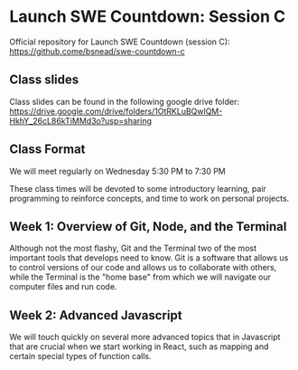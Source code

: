 # Launch SWE Countdown: Session C

Official repository for Launch SWE Countdown (session C): https://github.come/bsnead/swe-countdown-c

## Class slides

Class slides can be found in the following google drive folder: https://drive.google.com/drive/folders/1OtRKLuBQwlQM-HkhY_26cL86kTiMMd3o?usp=sharing

## Class Format

We will meet regularly on Wednesday 5:30 PM to 7:30 PM

These class times will be devoted to some introductory learning, pair programming to reinforce concepts, and time to work on personal projects.

## Week 1: Overview of Git, Node, and the Terminal

Although not the most flashy, Git and the Terminal two of the most important tools that develops need to know. Git is a software that allows us to control versions of our code and allows us to collaborate with others, while the Terminal is the "home base" from which we will navigate our computer files and run code.

## Week 2: Advanced Javascript

We will touch quickly on several more advanced topics that in Javascript that are crucial when we start working in React, such as mapping and certain special types of function calls.

